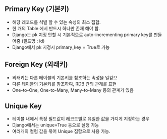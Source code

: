 
## Primary Key (기본키)
- 해당 레코드를 식별 할 수 있는 속성의 최소 집합.
- 한 개의 Table 에서 반드시 하나만 존재 해야 함.
- Django는 pk 지정 안할 시 기본적으로 auto-incrementing primary key를 만들어줌 (필드명 : id)
- Django에서 pk 지정시 primary_key = True로 가능

## Foreign Key (외래키)
- 외래키는 다른 테이블의 기본키를 참조하는 속성을 일컫으
- 다른 테이블의 기본키를 참조하여, RDB 간의 관계를 표현
- One-to-One, One-to-Many, Many-to-Many 등의 관계가 있음

## Unique Key
- 테이블 내에서 특정 필드값이 레코드별로 유일한 값을 가지게 지정하는 경우
- Django에서는 unique=True 등으로 설정 가능
- 여러개의 컬럼 값을 묶어 Unique 집합으로 사용 가능.
